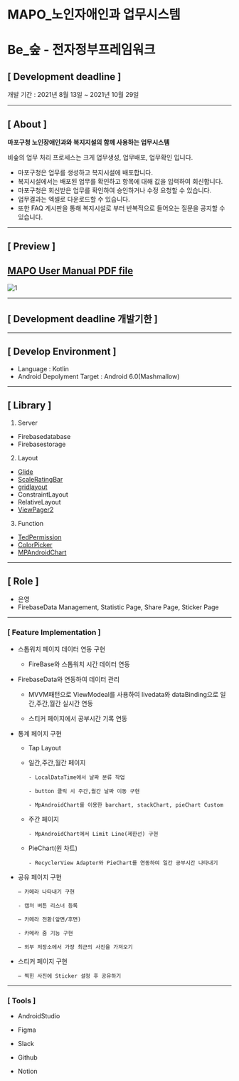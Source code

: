 # MAPO_노인자애인과 업무시스템

# Be_숲 - 전자정부프레임워크

## **[ Development deadline ]**

개발 기간 : 2021년 8월 13일 ~ 2021년 10월 29일

---

## **[ About ]**

**마포구청 노인장애인과와 복지지설의 함께 사용하는 업무시스템**

비숲의 업무 처리 프로세스는 크게 업무생성, 업무배포, 업무확인 입니다.

- 마포구청은 업무를 생성하고 복지시설에 배포합니다.
- 복지시설에서는 배포된 업무를 확인하고 항목에 대해 값을 입력하여 회신합니다.
- 마포구청은 회신받은 업무를 확인하여 승인하거나 수정 요청할 수 있습니다.
- 업무결과는 엑셀로 다운로드할 수 있습니다.
- 또한 FAQ 게시판을 통해 복지시설로 부터 반복적으로 들어오는 질문을 공지할 수 있습니다.

---

## **[ Preview ]**

 [MAPO User Manual PDF file](https://github.com/GooroomeeDEV/TP_GooroomeeLite/blob/master/GOOROOMEELITE.pdf)
---

![1](https://user-images.githubusercontent.com/79887378/127723015-b90a1d22-5b8d-49b9-b600-e5ff83f2ec45.PNG)

---

## **[ Development deadline 개발기한 ]**

---

## **[ Develop Environment ]**

- Language : Kotlin
- Android Depolyment Target : Android 6.0(Mashmallow)
---

## **[ Library ]**

1. Server
- Firebasedatabase
- Firebasestorage

 2. Layout

- [Glide](https://github.com/bumptech/glide)
- [ScaleRatingBar](https://github.com/williamyyu/SimpleRatingBar)
- [gridlayout](https://mvnrepository.com/artifact/androidx.gridlayout/gridlayout/1.0.0-rc01)
- ConstraintLayout
- RelativeLayout
- [ViewPager2](https://developer.android.com/jetpack/androidx/releases/viewpager2?hl=ko)

 3. Function

- [TedPermission](https://github.com/ParkSangGwon/TedPermission)
- [ColorPicker](https://github.com/Dhaval2404/ColorPicker)
- [MPAndroidChart](https://github.com/PhilJay/MPAndroidChart)

---

## **[ Role ]**

- 은영
- FirebaseData Management, Statistic Page, Share Page, Sticker Page

---
### **[ Feature Implementation ]**

- 스톱워치 페이지 데이터 연동 구현

  - FireBase와 스톱워치 시간 데이터 연동 
  
- FirebaseData와 연동하여 데이터 관리

   - MVVM패턴으로 ViewModeal를 사용하여 livedata와 dataBinding으로 일간,주간,월간 실시간 연동
  
   - 스티커 페이지에서 공부시간 기록 연동

- 통계 페이지 구현
    
  - Tap Layout 

  - 일간,주간,월간 페이지
    
        - LocalDataTime에서 날짜 분류 작업 
       
        - button 클릭 시 주간,월간 날짜 이동 구현
       
        - MpAndroidChart를 이용한 barchart, stackChart, pieChart Custom

  - 주간 페이지
 
        - MpAndroidChart에서 Limit Line(제한선) 구현


  - PieChart(원 차트)
 
        - RecyclerView Adapter와 PieChart를 연동하여 일간 공부시간 나타내기

- 공유 페이지 구현

      — 카메라 나타내기 구현
      
      - 캡처 버튼 리스너 등록

      — 카메라 전환(앞면/후면)
      
      - 카메라 줌 기능 구현
      
      — 외부 저장소에서 가장 최근의 사진을 가져오기
      
      
- 스티커 페이지 구현

      — 찍힌 사진에 Sticker 설정 후 공유하기
     
---

### **[ Tools ]**

- AndroidStudio

- Figma

- Slack

- Github

- Notion
